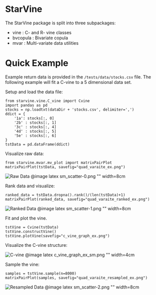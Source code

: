 StarVine
========

The StarVine package is split into three subpackages:

- vine : C- and R- vine classes
- bvcopula : Bivariate copula
- mvar : Multi-variate data utilities


Quick Example
=============

Example return data is provided in the `/tests/data/stocks.csv` file.
The following example will fit a C-vine to a 5 dimensional data set.

Setup and load the data file:

    from starvine.vine.C_vine import Cvine
    import pandas as pd
    stocks = np.loadtxt(dataDir + 'stocks.csv', delimiter=',')
    ddict = {
        '1a': stocks[:, 0]
        '2b' : stocks[:, 1]
        '3c' : stocks[:, 4]
        '4d' : stocks[:, 5]
        '5e' : stocks[:, 6]
    }
    tstData = pd.dataFrame(ddict)

Visualize raw data:

    from starvine.mvar.mv_plot import matrixPairPlot
    matrixPairPlot(tstData, savefig="quad_varaite_ex.png")

![Raw Data](sm_scatter-0.png)
@image latex sm_scatter-0.png "" width=8cm

Rank data and visualize:

    ranked_data = tstData.dropna().rank()/(len(tstData)+1)
    matrixPairPlot(ranked_data, savefig="quad_varaite_ranked_ex.png")

![Ranked Data](sm_scatter-1.png)
@image latex sm_scatter-1.png "" width=8cm

Fit and plot the vine.

    tstVine = Cvine(tstData)
    tstVine.constructVine()
    tstVine.plotVine(savefig="c_vine_graph_ex.png")

Visualize the C-vine structure:

![C-vine](c_vine_graph_ex_sm.png)
@image latex c_vine_graph_ex_sm.png "" width=4cm

Sample the vine:

    samples = tstVine.sample(n=8000)
    matrixPairPlot(samples, savefig="quad_varaite_resampled_ex.png")

![Resampled Data](sm_scatter-2.png)
@image latex sm_scatter-2.png "" width=8cm
